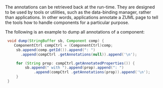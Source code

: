 The annotations can be retrieved back at the run-time. They are designed
to be used by tools or utilities, such as the data-binding manager,
rather than applications. In other words, applications annotate a ZUML
page to tell the tools how to handle components for a particular
purpose.

The following is an example to dump all annotations of a component:

```java
 void dump(StringBuffer sb, Component comp) {
    ComponentCtrl compCtrl = (ComponentCtrl)comp;
     sb.append(comp.getId()).append(": ")
       .append(compCtrl .getAnnotations(null)).append('\n');

     for (String prop: compCtrl.getAnnotatedProperties()) {
         sb.append(" with ").append(prop).append(": ")
             .append(compCtrl .getAnnotations(prop)).append('\n');
     }
 }
```

